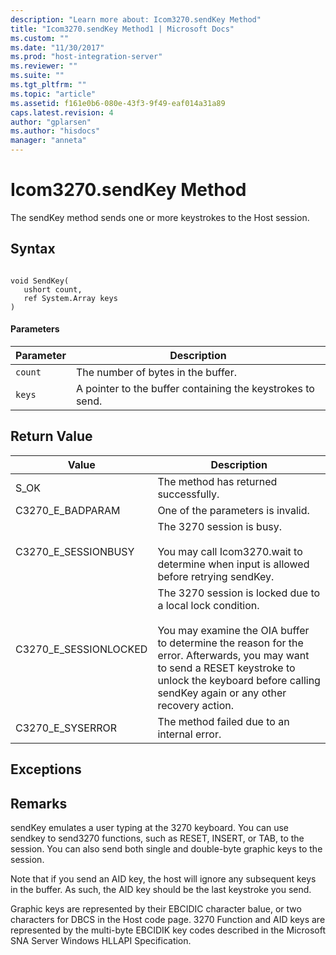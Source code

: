 ```yaml
---
description: "Learn more about: Icom3270.sendKey Method"
title: "Icom3270.sendKey Method1 | Microsoft Docs"
ms.custom: ""
ms.date: "11/30/2017"
ms.prod: "host-integration-server"
ms.reviewer: ""
ms.suite: ""
ms.tgt_pltfrm: ""
ms.topic: "article"
ms.assetid: f161e0b6-080e-43f3-9f49-eaf014a31a89
caps.latest.revision: 4
author: "gplarsen"
ms.author: "hisdocs"
manager: "anneta"
---
```

# Icom3270.sendKey Method
The sendKey method sends one or more keystrokes to the Host session.  
  
## Syntax  
  
```  
  
void SendKey(  
   ushort count,  
   ref System.Array keys  
)  
```  
  
#### Parameters  
  
|Parameter|Description|  
|---------------|-----------------|  
|`count`|The number of bytes in the buffer.|  
|`keys`|A pointer to the buffer containing the keystrokes to send.|  
  
## Return Value  
  
|Value|Description|  
|-----------|-----------------|  
|S_OK|The method has returned successfully.|  
|C3270_E_BADPARAM|One of the parameters is invalid.|  
|C3270_E_SESSIONBUSY|The 3270 session is busy.<br /><br /> You may call Icom3270.wait to determine when input is allowed before retrying sendKey.|  
|C3270_E_SESSIONLOCKED|The 3270 session is locked due to a local lock condition.<br /><br /> You may examine the OIA buffer to determine the reason for the error. Afterwards, you may want to send a RESET keystroke to unlock the keyboard before calling sendKey again or any other recovery action.|  
|C3270_E_SYSERROR|The method failed due to an internal error.|  
  
## Exceptions  
  
## Remarks  
 sendKey emulates a user typing at the 3270 keyboard. You can use sendkey to send3270 functions, such as RESET, INSERT, or TAB, to the session. You can also send both single and double-byte graphic keys to the session.  
  
 Note that if you send an AID key, the host will ignore any subsequent keys in the buffer. As such, the AID key should be the last keystroke you send.  
  
 Graphic keys are represented by their EBCIDIC character balue, or two characters for DBCS in the Host code page. 3270 Function and AID keys are represented by the multi-byte EBCIDIK key codes described in the Microsoft SNA Server Windows HLLAPI Specification.

